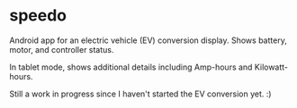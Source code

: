 # speedo

Android app for an electric vehicle (EV) conversion display.
Shows battery, motor, and controller status.

In tablet mode, shows additional details including Amp-hours
and Kilowatt-hours.

Still a work in progress since I haven't started the EV
conversion yet. :)
